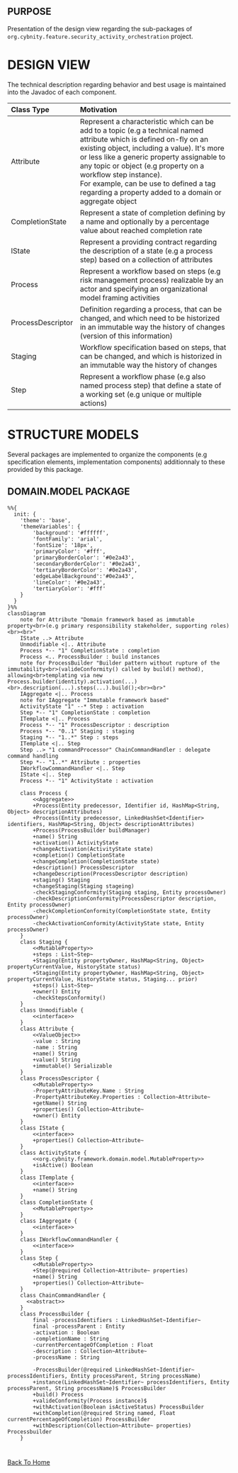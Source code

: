 ## PURPOSE
Presentation of the design view regarding the sub-packages of `org.cybnity.feature.security_activity_orchestration` project.

# DESIGN VIEW
The technical description regarding behavior and best usage is maintained into the Javadoc of each component.

|Class Type|Motivation|
| :-- | :-- |
|Attribute|Represent a characteristic which can be add to a topic (e.g a technical named attribute which is defined on-fly on an existing object, including a value). It's more or less like a generic property assignable to any topic or object (e.g property on a workflow step instance).<br>For example, can be use to defined a tag regarding a property added to a domain or aggregate object|
|CompletionState|Represent a state of completion defining by a name and optionally by a percentage value about reached completion rate|
|IState|Represent a providing contract regarding the description of a state (e.g a process step) based on a collection of attributes|
|Process|Represent a workflow based on steps (e.g risk management process) realizable by an actor and specifying an organizational model framing activities|
|ProcessDescriptor|Definition regarding a process, that can be changed, and which need to be historized in an immutable way the history of changes (version of this information)|
|Staging|Workflow specification based on steps, that can be changed, and which is historized in an immutable way the history of changes|
|Step|Represent a workflow phase (e.g also named process step) that define a state of a working set (e.g unique or multiple actions)|

# STRUCTURE MODELS
Several packages are implemented to organize the components (e.g specification elements, implementation components) additionnaly to these provided by this package.

## DOMAIN.MODEL PACKAGE

```mermaid
%%{
  init: {
    'theme': 'base',
    'themeVariables': {
        'background': '#ffffff',
        'fontFamily': 'arial',
        'fontSize': '18px',
        'primaryColor': '#fff',
        'primaryBorderColor': '#0e2a43',
        'secondaryBorderColor': '#0e2a43',
        'tertiaryBorderColor': '#0e2a43',
        'edgeLabelBackground':'#0e2a43',
        'lineColor': '#0e2a43',
        'tertiaryColor': '#fff'
    }
  }
}%%
classDiagram
	note for Attribute "Domain framework based as immutable property<br>(e.g primary responsibility stakeholder, supporting roles)<br><br>"
	IState ..> Attribute
	Unmodifiable <|.. Attribute
	Process *-- "1" CompletionState : completion
	Process <.. ProcessBuilder : build instances
	note for ProcessBuilder "Builder pattern without rupture of the immutability<br>(valideConformity() called by build() method), allowing<br>templating via new Process.builder(identity).activation(...)<br>.description(...).steps(...).build();<br><br>"
	IAggregate <|.. Process
	note for IAggregate "Immutable framework based"
	ActivityState "1" --* Step : activation
	Step *-- "1" CompletionState : completion
	ITemplate <|.. Process
	Process *-- "1" ProcessDescriptor : description
	Process *-- "0..1" Staging : staging
	Staging *-- "1..*" Step : steps
	ITemplate <|.. Step
	Step ..> "1 commandProcessor" ChainCommandHandler : delegate command handling
	Step *-- "1..*" Attribute : properties
	IWorkflowCommandHandler <|.. Step
	IState <|.. Step
	Process *-- "1" ActivityState : activation

	class Process {
		<<Aggregate>>
		+Process(Entity predecessor, Identifier id, HashMap<String, Object> descriptionAttributes)
		+Process(Entity predecessor, LinkedHashSet<Identifier> identifiers, HashMap<String, Object> descriptionAttributes)
		+Process(ProcessBuilder buildManager)
		+name() String
		+activation() ActivityState
		+changeActivation(ActivityState state)
		+completion() CompletionState
		+changeCompletion(CompletionState state)
		+description() ProcessDescriptor
		+changeDescription(ProcessDescriptor description)
		+staging() Staging
		+changeStaging(Staging stageing)
		-checkStagingConformity(Staging staging, Entity processOwner)
		-checkDescriptionConformity(ProcessDescriptor description, Entity processOwner)
		-checkCompletionConformity(CompletionState state, Entity processOwner)
		-checkActivationConformity(ActivityState state, Entity processOwner)
	}
	class Staging {
		<<MutableProperty>>
		+steps : List~Step~
		+Staging(Entity propertyOwner, HashMap<String, Object> propertyCurrentValue, HistoryState status)
		+Staging(Entity propertyOwner, HashMap<String, Object> propertyCurrentValue, HistoryState status, Staging... prior)
		+steps() List~Step~
		+owner() Entity
		-checkStepsConformity()
	}
	class Unmodifiable {
		<<interface>>
	}
	class Attribute {
		<<ValueObject>>
		-value : String
		-name : String
		+name() String
		+value() String
		+immutable() Serializable
	}
    class ProcessDescriptor {
		<<MutableProperty>>
		-PropertyAttributeKey.Name : String
		-PropertyAttributeKey.Properties : Collection~Attribute~
		+getName() String
		+properties() Collection~Attribute~
		+owner() Entity
	}
	class IState {
		<<interface>>
		+properties() Collection~Attribute~
	}
	class ActivityState {
		<<org.cybnity.framework.domain.model.MutableProperty>>
		+isActive() Boolean
	}
	class ITemplate {
		<<interface>>
		+name() String
	}
    class CompletionState {
		<<MutableProperty>>
	}
	class IAggregate {
		<<interface>>
	}
	class IWorkflowCommandHandler {
		<<interface>>
	}
	class Step {
		<<MutableProperty>>
		+Step(@required Collection~Attribute~ properties)
		+name() String
		+properties() Collection~Attribute~
	}
	class ChainCommandHandler {
      <<abstract>>
	}
	class ProcessBuilder {
		final -processIdentifiers : LinkedHashSet~Identifier~
		final -processParent : Entity
		-activation : Boolean
		-completionName : String
		-currentPercentageOfCompletion : Float
		-description : Collection~Attribute~
		-processName : String

		-ProcessBuilder(@required LinkedHashSet~Identifier~ processIdentifiers, Entity processParent, String processName)
		+instance(LinkedHashSet~Identifier~ processIdentifiers, Entity processParent, String processName)$ ProcessBuilder
		+build() Process
		+valideConformity(Process instance)$
		+withActivation(Boolean isActiveStatus) ProcessBuilder
		+withCompletion(@required String named, Float currentPercentageOfCompletion) ProcessBuilder
		+withDescription(Collection~Attribute~ properties) Processbuilder
	}

```
#
[Back To Home](README.md)
